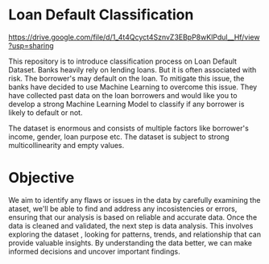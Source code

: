 # Loan Default Classification
https://drive.google.com/file/d/1_4t4Qcyct4SznvZ3EBpP8wKlPdul__Hf/view?usp=sharing


This repository is to introduce classification process on Loan Default Dataset. Banks heavily rely on lending loans. But it is often associated with risk. The borrower's may default on the loan. To mitigate this issue, the banks have decided to use Machine Learning to overcome this issue. They have collected past data on the loan borrowers and would like you to develop a strong Machine Learning Model to classify if any borrower is likely to default or not. 

The dataset is enormous and consists of multiple factors like borrower's income, gender, loan purpose etc. The dataset is subject to strong multicollinearity and empty values. 

# Objective

We aim to identify any flaws or issues in the data by carefully examining the ataset, we'll be able to find and address any incosistencies or errors, ensuring that our analysis is based on reliable and accurate data. Once the data is cleaned and validated, the next step is data analysis. This involves exploring the dataset , looking for patterns, trends, and relationship that can provide valuable insights. By understanding the data better, we can make informed decisions and uncover important findings. 
